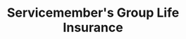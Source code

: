 ---
title: "Servicemember's Group Life Insurance"
headline: "Need text here"
tags: 
  - "insurance"
lifeEvents: 
  - "bereavement"
source:
  name: "Department of Defense"
  link: "#"

summary: "Survivors of service members may qualify for low-cost group life insurance."
---